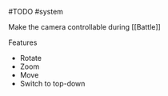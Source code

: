 #TODO 
#system 

Make the camera controllable during [[Battle]]

Features
- Rotate
- Zoom
- Move 
- Switch to top-down